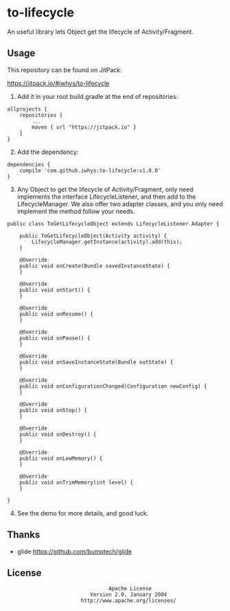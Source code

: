 # to-lifecycle
An useful library lets Object get the lifecycle of Activity/Fragment.

## Usage

This repository can be found on JitPack:

https://jitpack.io/#iwhys/to-lifecycle

1) Add it in your root build.gradle at the end of repositories:
```
allprojects {
    repositories {
        ...
        maven { url "https://jitpack.io" }
    }
}
```

2) Add the dependency:
```
dependencies {
    compile 'com.github.iwhys:to-lifecycle:v1.0.0'
}
```

3) Any Object to get the lifecycle of Activity/Fragment, only need implements the interface LifecycleListener, and then add to the LifecycleManager.
We also offer two adapter classes, and you only need implement the method follow your needs. 
```
public class ToGetLifecycleObject extends LifecycleListener.Adapter {

    public ToGetLifecycleObject(Activity activity) {
        LifecycleManager.getInstance(activity).add(this);
    }
    
    @Override
    public void onCreate(Bundle savedInstanceState) {
    }
    
    @Override
    public void onStart() {
    }

    @Override
    public void onResume() {
    }

    @Override
    public void onPause() {
    }

    @Override
    public void onSaveInstanceState(Bundle outState) {
    }

    @Override
    public void onConfigurationChanged(Configuration newConfig) {
    }

    @Override
    public void onStop() {
    }

    @Override
    public void onDestroy() {
    }

    @Override
    public void onLowMemory() {
    }

    @Override
    public void onTrimMemory(int level) {
    }

}
```
4) See the demo for more details, and good luck.

## Thanks
* glide
https://github.com/bumptech/glide

## License
```
                                 Apache License
                           Version 2.0, January 2004
                        http://www.apache.org/licenses/
```